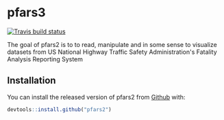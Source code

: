 
# pfars3

<!-- badges: start -->
[![Travis build status](https://travis-ci.com/badalovi/pfars3.svg?branch=master)](https://travis-ci.com/badalovi/pfars3)
<!-- badges: end -->

The goal of pfars2 is to to read, manipulate and in some sense to visualize
datasets from US National Highway Traffic Safety Administration's Fatality Analysis Reporting System

## Installation

You can install the released version of pfars2 from [Github](https://github.com/badalovi/pfars2) with:


``` r
devtools::install.github("pfars2")
```



